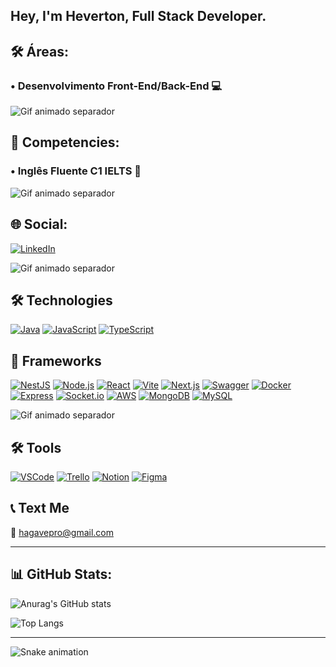 ## Hey, I'm Heverton, Full Stack Developer.

## 🛠 Áreas:
### • Desenvolvimento Front-End/Back-End 💻

<img src="https://user-images.githubusercontent.com/73097560/115834477-dbab4500-a447-11eb-908a-139a6edaec5c.gif" alt="Gif animado separador">

## 💼 Competencies:
### • Inglês Fluente C1 IELTS 📘 

<img src="https://user-images.githubusercontent.com/73097560/115834477-dbab4500-a447-11eb-908a-139a6edaec5c.gif" alt="Gif animado separador">

## 🌐 Social:

[![LinkedIn](https://img.shields.io/badge/LinkedIn-0077B5?style=for-the-badge&logo=linkedin&logoColor=white)](https://www.linkedin.com/in/heverton-vinicius/)

<img src="https://user-images.githubusercontent.com/73097560/115834477-dbab4500-a447-11eb-908a-139a6edaec5c.gif" alt="Gif animado separador">

## 🛠 Technologies 

[![Java](https://img.shields.io/badge/Java-007396?style=for-the-badge&logo=java&logoColor=white)]()
[![JavaScript](https://img.shields.io/badge/JavaScript-F7DF1E?style=for-the-badge&logo=javascript&logoColor=black)]()
[![TypeScript](https://img.shields.io/badge/TypeScript-007ACC?style=for-the-badge&logo=typescript&logoColor=white)]()

## 🚀 Frameworks

[![NestJS](https://img.shields.io/badge/NestJS-E0234E?style=for-the-badge&logo=nestjs&logoColor=white)]()
[![Node.js](https://img.shields.io/badge/Node.js-339933?style=for-the-badge&logo=nodedotjs&logoColor=white)]()
[![React](https://img.shields.io/badge/React-20232A?style=for-the-badge&logo=react&logoColor=61DAFB)]()
[![Vite](https://img.shields.io/badge/Vite-646CFF.svg?style=for-the-badge&logo=Vite&logoColor=white)]()
[![Next.js](https://img.shields.io/badge/Next.js-000000?style=for-the-badge&logo=nextdotjs&logoColor=white)]()
[![Swagger](https://img.shields.io/badge/Swagger-85EA2D?style=for-the-badge&logo=swagger&logoColor=black)]()
[![Docker](https://img.shields.io/badge/Docker-2496ED?style=for-the-badge&logo=docker&logoColor=white)]()
[![Express](https://img.shields.io/badge/Express-000000?style=for-the-badge&logo=express&logoColor=white)]()
[![Socket.io](https://img.shields.io/badge/Socket.io-010101?style=for-the-badge&logo=socketdotio&logoColor=white)]()
[![AWS](https://img.shields.io/badge/Amazon_AWS-232F3E?style=for-the-badge&logo=amazonaws&logoColor=white)]()
[![MongoDB](https://img.shields.io/badge/MongoDB-47A248?style=for-the-badge&logo=mongodb&logoColor=white)]()
[![MySQL](https://img.shields.io/badge/MySQL-4479A1?style=for-the-badge&logo=mysql&logoColor=white)]()

<img src="https://user-images.githubusercontent.com/73097560/115834477-dbab4500-a447-11eb-908a-139a6edaec5c.gif" alt="Gif animado separador">

## 🛠 Tools

[![VSCode](https://img.shields.io/badge/Visual_Studio_Code-0078D4?style=for-the-badge&logo=visual%20studio%20code&logoColor=white)]()
[![Trello](https://img.shields.io/badge/Trello-0052CC?style=for-the-badge&logo=trello&logoColor=white)]()
[![Notion](https://img.shields.io/badge/Notion-000000.svg?style=for-the-badge&logo=Notion&logoColor=white)]()
[![Figma](https://img.shields.io/badge/Figma-F24E1E.svg?style=for-the-badge&logo=Figma&logoColor=white)]()

## 📞 Text Me

📧 hagavepro@gmail.com

---

## 📊 GitHub Stats:

![Anurag's GitHub stats](https://github-readme-stats.vercel.app/api?username=Hagave&show_icons=true&theme=tokyonight&count_private=true&include_all_commits=true)

![Top Langs](https://github-readme-stats.vercel.app/api/top-langs/?username=Hagave&layout=compact&theme=tokyonight)

---

![Snake animation](https://github.com/Hagave/Hagave/blob/output/github-contribution-grid-snake.svg)

